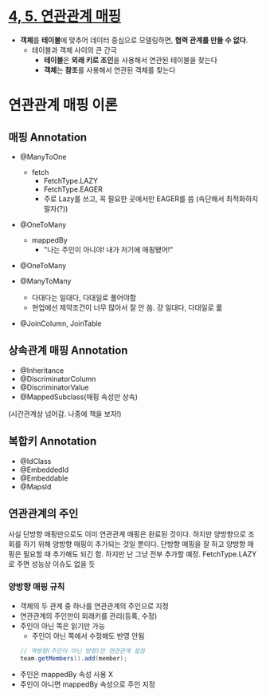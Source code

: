 # [4, 5. 연관관계 매핑](https://www.youtube.com/watch?v=bEtTpCviSc4&list=PL9mhQYIlKEhfpMVndI23RwWTL9-VL-B7U&index=4)

- **객체**를 **테이블**에 맞추어 데이터 중심으로 모델링하면, **협력 관계를 만들 수 없다**.
  - 테이블과 객체 사이의 큰 간극
    - **테이블**은 **외래 키로 조인**을 사용해서 연관된 테이블을 찾는다
    - **객체**는 **참조**를 사용해서 연관된 객체를 찾는다

# 연관관계 매핑 이론

## 매핑 Annotation

- @ManyToOne
  - fetch
    - FetchType.LAZY
    - FetchType.EAGER
    - 주로 Lazy를 쓰고, 꼭 필요한 곳에서만 EAGER를 씀 (속단해서 최적화하지 말자(?))

- @OneToMany
  - mappedBy
    - "나는 주인이 아니야! 내가 저기에 매핑됐어!"

- @OneToMany
- @ManyToMany
  - 다대다는 일대다, 다대일로 풀어야함
  - 현업에선 제약조건이 너무 많아서 잘 안 씀. 걍 일대다, 다대일로 풂
- @JoinColumn, JoinTable

## 상속관계 매핑 Annotation

- @Inheritance
- @DiscriminatorColumn
- @DiscriminatorValue
- @MappedSubclass(매핑 속성만 상속)

(시간관계상 넘어감. 나중에 책을 보자!)

## 복합키 Annotation

- @IdClass
- @EmbeddedId
- @Embeddable
- @MapsId

## 연관관계의 주인

사실 단방향 매핑만으로도 이미 연관관계 매핑은 완료된 것이다. 하지만 양방향으로 조회를 하기 위해 양방향 매핑이 추가되는 것일 뿐이다. 단방향 매핑을 잘 하고 양방향 매핑은 필요할 때 추가해도 되긴 함. 하지만 난 그냥 전부 추가할 예정. FetchType.LAZY로 주면 성능상 이슈도 없을 듯

### 양방향 매핑 규칙

- 객체의 두 관계 중 하나를 연관관계의 주인으로 지정
- 연관관계의 주인만이 외래키를 관리(등록, 수정)
- 주인이 아닌 쪽은 읽기만 가능
    - 주인이 아닌 쪽에서 수정해도 반영 안됨
    ```java
    // 역방향(주인이 아닌 방향)만 연관관계 설정
    team.getMembers().add(member);
    ```
- 주인은 mappedBy 속성 사용 X
- 주인이 아니면 mappedBy 속성으로 주인 지정